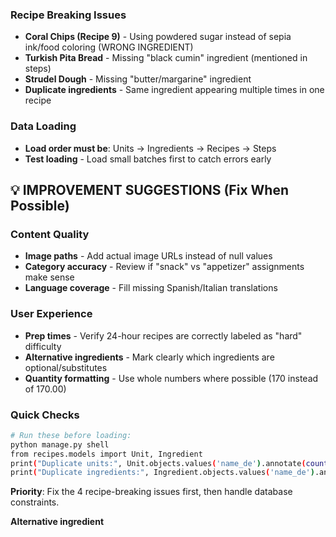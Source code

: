 ### **Recipe Breaking Issues**
- **Coral Chips (Recipe 9)** - Using powdered sugar instead of sepia ink/food coloring (WRONG INGREDIENT)
- **Turkish Pita Bread** - Missing "black cumin" ingredient (mentioned in steps)
- **Strudel Dough** - Missing "butter/margarine" ingredient
- **Duplicate ingredients** - Same ingredient appearing multiple times in one recipe

### **Data Loading**
- **Load order must be**: Units → Ingredients → Recipes → Steps
- **Test loading** - Load small batches first to catch errors early

## 💡 **IMPROVEMENT SUGGESTIONS** (Fix When Possible)

### **Content Quality**
- **Image paths** - Add actual image URLs instead of null values
- **Category accuracy** - Review if "snack" vs "appetizer" assignments make sense
- **Language coverage** - Fill missing Spanish/Italian translations

### **User Experience**
- **Prep times** - Verify 24-hour recipes are correctly labeled as "hard" difficulty
- **Alternative ingredients** - Mark clearly which ingredients are optional/substitutes
- **Quantity formatting** - Use whole numbers where possible (170 instead of 170.00)

### **Quick Checks**
```bash
# Run these before loading:
python manage.py shell
from recipes.models import Unit, Ingredient
print("Duplicate units:", Unit.objects.values('name_de').annotate(count=Count('id')).filter(count__gt=1))
print("Duplicate ingredients:", Ingredient.objects.values('name_de').annotate(count=Count('id')).filter(count__gt=1))
```

**Priority**: Fix the 4 recipe-breaking issues first, then handle database constraints.


**Alternative ingredient**
